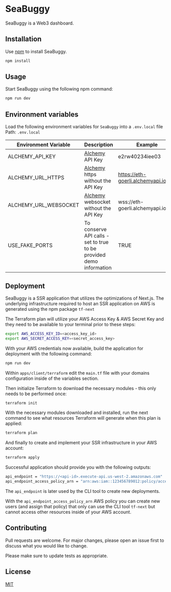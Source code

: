 # SeaBuggy
SeaBuggy is a Web3 dashboard.

## Installation

Use [npm](https://www.npmjs.com/) to install SeaBuggy.

```bash
npm install
```

## Usage

Start SeaBuggy using the following npm command:

```bash
npm run dev
```

## Environment variables

Load the following environment variables for `SeaBuggy` into a `.env.local` file <br />
Path: `.env.local`

| Environment Variable  | Description  | Example |
|---|---|---|
| ALCHEMY_API_KEY  | [Alchemy](https://www.alchemy.com/) API Key | e2rw40234iee03 |
| ALCHEMY_URL_HTTPS  | [Alchemy](https://www.alchemy.com/) https without the API Key  | https://eth-goerli.alchemyapi.io/v2/ |
| ALCHEMY_URL_WEBSOCKET  | [Alchemy](https://www.alchemy.com/) websocket without the API Key  | wss://eth-goerli.alchemyapi.io/v2/ |
| USE_FAKE_PORTS | To conserve API calls - set to true to be provided demo information | TRUE

## Deployment

SeaBuggy is a SSR application that utilizes the optimizations of Next.js.  The underlying infrastructure required to host an SSR application on AWS is generated using the npm package `tf-next`

The Terraform plan will utilize your AWS Access Key & AWS Secret Key and they need to be available to your terminal prior to these steps:

```bash
export AWS_ACCESS_KEY_ID=<access_key_id>
export AWS_SECRET_ACCESS_KEY=<secret_access_key>
```

With your AWS credentials now available, build the application for deployment with the following command:

```bash
npm run dev
```

Within `apps/client/terraform` edit the `main.tf` file with your domains configuration inside of the variables section.

Then initialize Terraform to download the necessary modules - this only needs to be performed once:

```bash
terraform init
```

With the necessary modules downloaded and installed, run the next command to see what resources Terraform will generate when this plan is applied:

```bash
terraform plan
```

And finally to create and implement your SSR infrastructure in your AWS account:

```bash
terraform apply
```

Successful application should provide you with the following outputs:

```bash
api_endpoint = "https://<api-id>.execute-api.us-west-2.amazonaws.com"
api_endpoint_access_policy_arn = "arn:aws:iam::123456789012:policy/access-api"
```

The `api_endpoint` is later used by the CLI tool to create new deployments.

With the `api_endpoint_access_policy_arn` AWS policy you can create new users (and assign that policy) that only can use the CLI tool `tf-next` but cannot access other resources inside of your AWS account.

## Contributing
Pull requests are welcome. For major changes, please open an issue first to discuss what you would like to change.

Please make sure to update tests as appropriate.

## License
[MIT](https://choosealicense.com/licenses/mit/)
